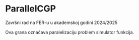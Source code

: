 # ParallelCGP
Završni rad na FER-u u akademskoj godini 2024/2025

Ova grana označava paralelizaciju problem simulator funkcija.
